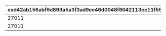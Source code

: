|ead42ab156abf9d893a5a3f3ad9ee46d0048f6042113ee11f5542537bb249ce1|dff5325c2d138711cc726da62dc3233c0c841be370caf95fd2eb48a98091998c|d524e0b39ed941ef69ebfb8315959a36f765992478e9afea365dfbf324b28944|943568140ec08ac6a67def7a974f1de01023765d594e879d4ffcd61d4d92d56e|6c85658d4284d72ce6be3a3da0c51b323e4445227332ae830b1a7ffdb7a649b7|9b738f9590d48c31535bd61955bf036790b4db0deb53e6f05215cd55c387fa7c|0f33f13453871b1117636489e3d4ad618485a7aa8cd6ffc4676aafbe0cb02a74|478034d0ab559f48fd3170e7d66951aa35aa706947476da7746ecd0081a0dc00|0090969ce388ab66e9f97ca60329b62c03866cc913effc568e342dbcbdb7f98b|3ede453911a18b0c8060f6cef2253a1a7f68f4c3edf03908fb097e62cc67911a|
| --- | --- | --- | --- | --- | --- | --- | --- | --- | --- |
|27011|27008|2024/02/25 14:59:59|2023/08/15 15:00:00|114|27011|1|240|240|1|
|27011|27013|2025/02/25 14:59:59|2024/02/25 15:00:00|114|27011|1|240|240|2|